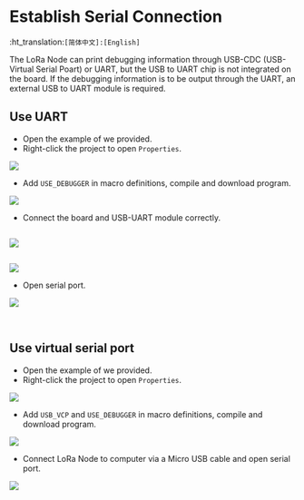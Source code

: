 # Establish Serial Connection
:ht_translation:`[简体中文]:[English]`

The LoRa Node can print debugging information through USB-CDC (USB-Virtual Serial Poart) or UART, but the USB to UART chip is not integrated on the board. If the debugging information is to be output through the UART, an external USB to UART module is required.

## Use UART

- Open the example of we provided.
- Right-click the project to open `Properties`.

![](img/establish_serial_connection/07.png)

- Add `USE_DEBUGGER` in macro definitions, compile and download program.

![](img/establish_serial_connection/04.png)

- Connect the board and USB-UART module correctly.

```Tip:: The LoRa Node and USB-UART module are connect as below (if the LoRa Node is powered via USB or battery, the UART module&amp;#39;s 3.3 / 5V pin do not need connect, just need TXD, RXD, GND).

```

![](img/establish_serial_connection/01.png)

```Tip:: When using UART, the TX and RX pins used in the program should be corresponding to the TX and RX pins on the board. In the routine we provide, we use TX-PA9 and RX-PA10. Therefore, TX of UART module should be connected to RX(PA10） of board, RX of UART module should be connected to TX(PA9） of board.

```

![](img/establish_serial_connection/06.png)

- Open serial port.

![](img/establish_serial_connection/02.png)

&nbsp;

## Use virtual serial port

- Open the example of we provided.
- Right-click the project to open `Properties`.

![](img/establish_serial_connection/07.png)

- Add `USB_VCP` and `USE_DEBUGGER`  in macro definitions, compile and download program.

![](img/establish_serial_connection/05.png)

- Connect LoRa Node to computer via a Micro USB cable and open serial port.

![](img/establish_serial_connection/03.png)